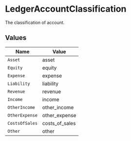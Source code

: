 # LedgerAccountClassification

The classification of account.


## Values

| Name           | Value          |
| -------------- | -------------- |
| `Asset`        | asset          |
| `Equity`       | equity         |
| `Expense`      | expense        |
| `Liability`    | liability      |
| `Revenue`      | revenue        |
| `Income`       | income         |
| `OtherIncome`  | other_income   |
| `OtherExpense` | other_expense  |
| `CostsOfSales` | costs_of_sales |
| `Other`        | other          |